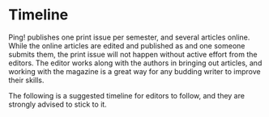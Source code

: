 # Timeline

Ping! publishes one print issue per semester, and several articles online. While the online articles are edited and published as and one someone submits them, the print issue will not happen without active effort from the editors. The editor works along with the authors in bringing out articles, and working with the magazine is a great way for any budding writer to improve their skills. 

The following is a suggested timeline for editors to follow, and they are strongly advised to stick to it.


